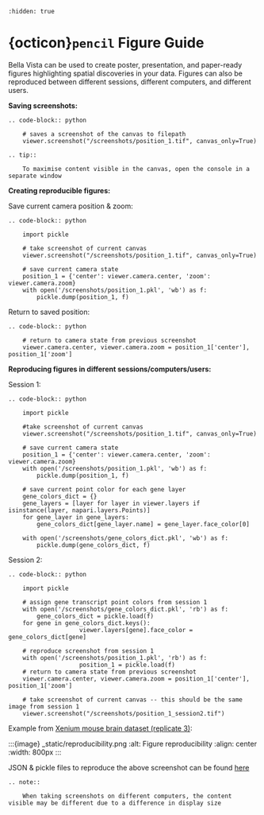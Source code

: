 ```{toctree}
:hidden: true
```
# {octicon}`pencil` Figure Guide

Bella Vista can be used to create poster, presentation, and paper-ready figures highlighting spatial discoveries in your data. Figures can also be reproduced between different sessions, different computers, and different users.

**Saving screenshots:**

```{eval-rst}
.. code-block:: python

    # saves a screenshot of the canvas to filepath
    viewer.screenshot("/screenshots/position_1.tif", canvas_only=True)
```

```{eval-rst}
.. tip::

    To maximise content visible in the canvas, open the console in a separate window
```

**Creating reproducible figures:**

Save current camera position & zoom:
```{eval-rst}
.. code-block:: python

    import pickle

    # take screenshot of current canvas
    viewer.screenshot("/screenshots/position_1.tif", canvas_only=True)

    # save current camera state
    position_1 = {'center': viewer.camera.center, 'zoom': viewer.camera.zoom}
    with open('/screenshots/position_1.pkl', 'wb') as f:
        pickle.dump(position_1, f)
```
Return to saved position:

```{eval-rst}
.. code-block:: python

    # return to camera state from previous screenshot
    viewer.camera.center, viewer.camera.zoom = position_1['center'], position_1['zoom']
```

**Reproducing figures in different sessions/computers/users:**

Session 1:
```{eval-rst}
.. code-block:: python

    import pickle

    #take screenshot of current canvas
    viewer.screenshot("/screenshots/position_1.tif", canvas_only=True)

    # save current camera state
    position_1 = {'center': viewer.camera.center, 'zoom': viewer.camera.zoom}
    with open('/screenshots/position_1.pkl', 'wb') as f:
        pickle.dump(position_1, f)

    # save current point color for each gene layer
    gene_colors_dict = {}
    gene_layers = [layer for layer in viewer.layers if isinstance(layer, napari.layers.Points)]
    for gene_layer in gene_layers:
        gene_colors_dict[gene_layer.name] = gene_layer.face_color[0]

    with open('/screenshots/gene_colors_dict.pkl', 'wb') as f:
        pickle.dump(gene_colors_dict, f)
```

Session 2:

```{eval-rst}
.. code-block:: python

    import pickle

    # assign gene transcript point colors from session 1
    with open('/screenshots/gene_colors_dict.pkl', 'rb') as f:
        gene_colors_dict = pickle.load(f)
    for gene in gene_colors_dict.keys():
                    viewer.layers[gene].face_color = gene_colors_dict[gene]

    # reproduce screenshot from session 1
    with open('/screenshots/position_1.pkl', 'rb') as f:
                    position_1 = pickle.load(f)
    # return to camera state from previous screenshot
    viewer.camera.center, viewer.camera.zoom = position_1['center'], position_1['zoom']

    # take screenshot of current canvas -- this should be the same image from session 1
    viewer.screenshot("/screenshots/position_1_session2.tif")
```

<!-- TODO CHANGE FIGURE IMAGE!! -->
Example from [Xenium mouse brain dataset (replicate 3)](https://www.10xgenomics.com/datasets/fresh-frozen-mouse-brain-replicates-1-standard):

:::{image} _static/reproducibility.png
:alt: Figure reproducibility 
:align: center
:width: 800px
:::


JSON & pickle files to reproduce the above screenshot can be found [here](https://github.com/pkosurilab/BellaVista)

```{eval-rst}
.. note::

    When taking screenshots on different computers, the content visible may be different due to a difference in display size
```

